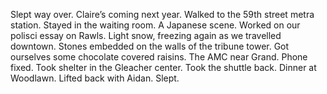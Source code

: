 Slept way over. Claire’s coming next year. Walked to the 59th street metra station. Stayed in the waiting room. A Japanese scene. Worked on our polisci essay on Rawls. Light snow, freezing again as we travelled downtown. Stones embedded on the walls of the tribune tower. Got ourselves some chocolate covered raisins. The AMC near Grand. Phone fixed. Took shelter in the Gleacher center. Took the shuttle back. Dinner at Woodlawn. Lifted back with Aidan. Slept.
